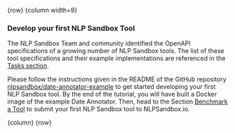 <!-- markdownlint-disable-next-line first-line-h1 -->
{row}
{column width=9}

### Develop your first NLP Sandbox Tool

The NLP Sandbox Team and community identified the OpenAPI specifications of a growing number of NLP Sandbox tools. The list of these tool specifications and their example implementations are referenced in the [Tasks section].

Please follow the instructions given in the README of the GitHub repository [nlpsandbox/date-annotator-example] to get started developing your first NLP Sandbox tool. By the end of the tutorial, you will have built a Docker image of the example Date Annotator. Then, head to the Section [Benchmark a Tool] to submit your first NLP Sandbox tool to NLPSandbox.io.

{column}
{row}

<!-- Images -->

<!-- Links -->

[nlpsandbox/date-annotator-example]: https://github.com/nlpsandbox/date-annotator-example
[Benchmark a Tool]: #!Synapse:syn22277124/wiki/608484
[Tasks section]: https://www.synapse.org/#!Synapse:syn22277124/wiki/607935
